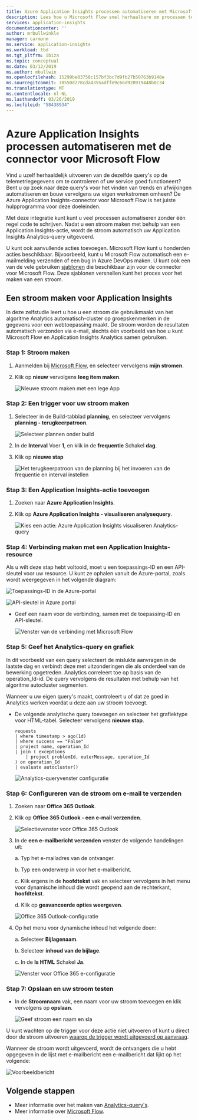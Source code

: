 ```yaml
---
title: Azure Application Insights processen automatiseren met Microsoft Flow
description: Lees hoe u Microsoft Flow snel herhaalbare om processen te automatiseren met behulp van de Application Insights-connector kunt gebruiken.
services: application-insights
documentationcenter: ''
author: mrbullwinkle
manager: carmonm
ms.service: application-insights
ms.workload: tbd
ms.tgt_pltfrm: ibiza
ms.topic: conceptual
ms.date: 03/12/2019
ms.author: mbullwin
ms.openlocfilehash: 15299be83758c157bf3bc7d9fb27b50763b9148e
ms.sourcegitcommit: 70550d278cda4355adffe9c66d920919448b0c34
ms.translationtype: MT
ms.contentlocale: nl-NL
ms.lasthandoff: 03/26/2019
ms.locfileid: "58438934"
---
```

# <a name="automate-azure-application-insights-processes-with-the-connector-for-microsoft-flow"></a>Azure Application Insights processen automatiseren met de connector voor Microsoft Flow

Vind u uzelf herhaaldelijk uitvoeren van de dezelfde query's op de telemetriegegevens om te controleren of uw service goed functioneert? Bent u op zoek naar deze query's voor het vinden van trends en afwijkingen automatiseren en bouw vervolgens uw eigen werkstromen omheen? De Azure Application Insights-connector voor Microsoft Flow is het juiste hulpprogramma voor deze doeleinden.

Met deze integratie kunt kunt u veel processen automatiseren zonder één regel code te schrijven. Nadat u een stroom maken met behulp van een Application Insights-actie, wordt de stroom automatisch uw Application Insights Analytics-query uitgevoerd. 

U kunt ook aanvullende acties toevoegen. Microsoft Flow kunt u honderden acties beschikbaar. Bijvoorbeeld, kunt u Microsoft Flow automatisch een e-mailmelding verzenden of een bug in Azure DevOps maken. U kunt ook een van de vele gebruiken [sjablonen](https://ms.flow.microsoft.com/en-us/connectors/shared_applicationinsights/?slug=azure-application-insights) die beschikbaar zijn voor de connector voor Microsoft Flow. Deze sjablonen versnellen kunt het proces voor het maken van een stroom. 

<!--The Application Insights connector also works with [Azure Power Apps](https://powerapps.microsoft.com/en-us/) and [Azure Logic Apps](https://azure.microsoft.com/services/logic-apps/?v=17.23h). --> 

## <a name="create-a-flow-for-application-insights"></a>Een stroom maken voor Application Insights

In deze zelfstudie leert u hoe u een stroom die gebruikmaakt van het algoritme Analytics automatisch-cluster op groepskenmerken in de gegevens voor een webtoepassing maakt. De stroom worden de resultaten automatisch verzonden via e-mail, slechts één voorbeeld van hoe u kunt Microsoft Flow en Application Insights Analytics samen gebruiken. 

### <a name="step-1-create-a-flow"></a>Stap 1: Stroom maken
1. Aanmelden bij [Microsoft Flow](https://flow.microsoft.com), en selecteer vervolgens **mijn stromen**.
2. Klik op **nieuw** vervolgens **leeg item maken**.

    ![Nieuwe stroom maken met een lege App](./media/automate-with-flow/1createflow.png)

### <a name="step-2-create-a-trigger-for-your-flow"></a>Stap 2: Een trigger voor uw stroom maken
1. Selecteer in de Build-tabblad **planning**, en selecteer vervolgens **planning - terugkeerpatroon**.

    ![Selecteer plannen onder build](./media/automate-with-flow/2schedule.png)

1. In de **Interval** Voer **1**, en klik in de **frequentie** Schakel **dag**.
2. Klik op **nieuwe stap**

    ![Het terugkeerpatroon van de planning bij het invoeren van de frequentie en interval instellen](./media/automate-with-flow/3schedulerecurrence.png)


### <a name="step-3-add-an-application-insights-action"></a>Stap 3: Een Application Insights-actie toevoegen
1. Zoeken naar **Azure Application Insights**.
2. Klik op **Azure Application Insights - visualiseren analysequery**.
 
    ![Kies een actie: Azure Application Insights visualiseren Analytics-query](./media/automate-with-flow/4visualize.png)

### <a name="step-4-connect-to-an-application-insights-resource"></a>Stap 4: Verbinding maken met een Application Insights-resource

Als u wilt deze stap hebt voltooid, moet u een toepassings-ID en een API-sleutel voor uw resource. U kunt ze ophalen vanuit de Azure-portal, zoals wordt weergegeven in het volgende diagram:

![Toepassings-ID in de Azure-portal](./media/automate-with-flow/5apiaccess.png)

![API-sleutel in Azure portal](./media/automate-with-flow/6apikey.png)

- Geef een naam voor de verbinding, samen met de toepassing-ID en API-sleutel.

    ![Venster van de verbinding met Microsoft Flow](./media/automate-with-flow/7connection.png)

### <a name="step-5-specify-the-analytics-query-and-chart-type"></a>Stap 5: Geef het Analytics-query en grafiek
In dit voorbeeld van een query selecteert de mislukte aanvragen in de laatste dag en verbindt deze met uitzonderingen die als onderdeel van de bewerking opgetreden. Analytics correleert toe op basis van de operation_Id-id. De query vervolgens de resultaten met behulp van het algoritme autocluster segmenten. 

Wanneer u uw eigen query's maakt, controleert u of dat ze goed in Analytics werken voordat u deze aan uw stroom toevoegt.

- De volgende analytische query toevoegen en selecteer het grafiektype voor HTML-tabel. Selecteer vervolgens **nieuwe stap**.

    ```
    requests
    | where timestamp > ago(1d)
    | where success == "False"
    | project name, operation_Id
    | join ( exceptions
        | project problemId, outerMessage, operation_Id
    ) on operation_Id
    | evaluate autocluster()
    ```
    
    ![Analytics-queryvenster configuratie](./media/automate-with-flow/8query.png)

### <a name="step-6-configure-the-flow-to-send-email"></a>Stap 6: Configureren van de stroom om e-mail te verzenden

1. Zoeken naar **Office 365 Outlook**.
2. Klik op **Office 365 Outlook - een e-mail verzenden**.

    ![Selectievenster voor Office 365 Outlook](./media/automate-with-flow/9outlookaction.png)

1. In de **een e-mailbericht verzenden** venster de volgende handelingen uit:

   a. Typ het e-mailadres van de ontvanger.

   b. Typ een onderwerp in voor het e-mailbericht.

   c. Klik ergens in de **hoofdtekst** vak en selecteer vervolgens in het menu voor dynamische inhoud die wordt geopend aan de rechterkant, **hoofdtekst**.

   d. Klik op **geavanceerde opties weergeven**.

    ![Office 365 Outlook-configuratie](./media/automate-with-flow/10sendemailbody.png)

1. Op het menu voor dynamische inhoud het volgende doen:

    a. Selecteer **Bijlagenaam**.

    b. Selecteer **inhoud van de bijlage**.
    
    c. In de **Is HTML** Schakel **Ja**.

    ![Venster voor Office 365 e-configuratie](./media/automate-with-flow/11emailattachment.png)

### <a name="step-7-save-and-test-your-flow"></a>Stap 7: Opslaan en uw stroom testen
- In de **Stroomnaam** vak, een naam voor uw stroom toevoegen en klik vervolgens op **opslaan**.

    ![Geef stroom een naam en sla](./media/automate-with-flow/12nameflow.png)

U kunt wachten op de trigger voor deze actie niet uitvoeren of kunt u direct door de stroom uitvoeren [waarop de trigger wordt uitgevoerd op aanvraag](https://flow.microsoft.com/blog/run-now-and-six-more-services/).

Wanneer de stroom wordt uitgevoerd, wordt de ontvangers die u hebt opgegeven in de lijst met e-mailbericht een e-mailbericht dat lijkt op het volgende:

![Voorbeeldbericht](./media/automate-with-flow/flow9.png)


## <a name="next-steps"></a>Volgende stappen

- Meer informatie over het maken van [Analytics-query's](../../azure-monitor/log-query/get-started-queries.md).
- Meer informatie over [Microsoft Flow](https://ms.flow.microsoft.com).



<!--Link references-->






